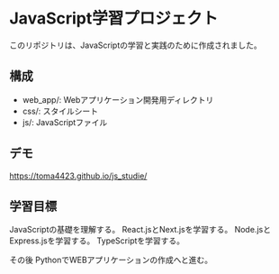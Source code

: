 # JavaScript学習プロジェクト

このリポジトリは、JavaScriptの学習と実践のために作成されました。

## 構成
- web_app/: Webアプリケーション開発用ディレクトリ
- css/: スタイルシート
- js/: JavaScriptファイル

## デモ
https://toma4423.github.io/js_studie/

## 学習目標
JavaScriptの基礎を理解する。
React.jsとNext.jsを学習する。
Node.jsとExpress.jsを学習する。
TypeScriptを学習する。

その後
PythonでWEBアプリケーションの作成へと進む。

